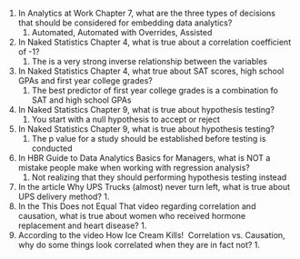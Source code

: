 1. In Analytics at Work Chapter 7, what are the three types of decisions that should be considered for embedding data analytics?
	1. Automated, Automated with Overrides, Assisted
2. In Naked Statistics Chapter 4, what is true about a correlation coefficient of -1?
	1. The is a very strong inverse relationship between the variables
3. In Naked Statistics Chapter 4, what true about SAT scores, high school GPAs and first year college grades?
	1. The best predictor of first year college grades is a combination fo SAT and high school GPAs
4. In Naked Statistics Chapter 9, what is true about hypothesis testing?
	1. You start with a null hypothesis to accept or reject
5. In Naked Statistics Chapter 9, what is true about hypothesis testing?
	1. The p value for a study should be established before testing is conducted
6. In HBR Guide to Data Analytics Basics for Managers, what is NOT a mistake people make when working with regression analysis?
	1. Not realizing that they should performing hypothesis testing instead
7. In the article Why UPS Trucks (almost) never turn left, what is true about UPS delivery method?
	1. 
8. In the This Does not Equal That video regarding correlation and causation, what is true about women who received hormone replacement and heart disease?
	1. 
9. According to the video How Ice Cream Kills!  Correlation vs. Causation, why do some things look correlated when they are in fact not?
	1. 